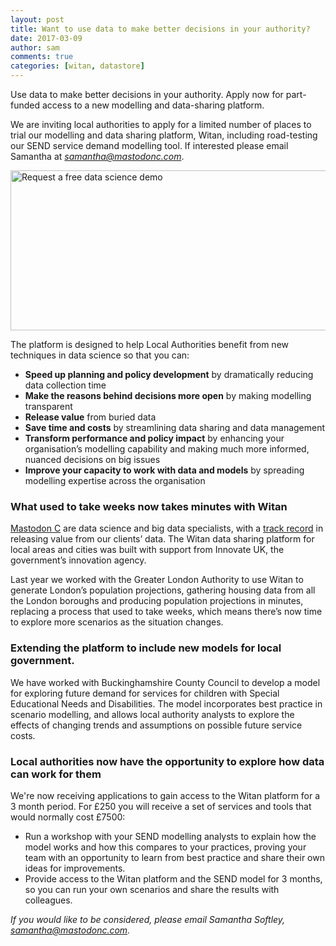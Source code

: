 ```yaml
---
layout: post
title: Want to use data to make better decisions in your authority?
date: 2017-03-09
author: sam
comments: true
categories: [witan, datastore]
---
```

Use data to make better decisions in your authority. Apply now for part-funded access to a new modelling and data-sharing platform.
<!--more-->

We are inviting local authorities to apply for a limited number of
places to trial our modelling and data sharing platform, Witan,
including road-testing our SEND service demand modelling tool. If
interested please email Samantha at
<a href="mailto:samantha@mastodonc.com"><i>samantha@mastodonc.com</i></a>.

<!--HubSpot Call-to-Action Code --><span class="hs-cta-wrapper" id="hs-cta-wrapper-278795c6-a5ec-429d-a4a5-aa90044fe71f"><span class="hs-cta-node hs-cta-278795c6-a5ec-429d-a4a5-aa90044fe71f" id="hs-cta-278795c6-a5ec-429d-a4a5-aa90044fe71f"><!--[if lte IE 8]><div id="hs-cta-ie-element"></div><![endif]--><a href="https://cta-redirect.hubspot.com/cta/redirect/3461032/278795c6-a5ec-429d-a4a5-aa90044fe71f" ><img class="hs-cta-img" id="hs-cta-img-278795c6-a5ec-429d-a4a5-aa90044fe71f" style="border-width:0px;" height="256" width="513" src="https://no-cache.hubspot.com/cta/default/3461032/278795c6-a5ec-429d-a4a5-aa90044fe71f.png"  alt="Request a free data science demo"/></a></span><script charset="utf-8" src="https://js.hscta.net/cta/current.js"></script><script type="text/javascript"> hbspt.cta.load(3461032, '278795c6-a5ec-429d-a4a5-aa90044fe71f', {}); </script></span><!-- end HubSpot Call-to-Action Code -->

The platform is designed to help Local Authorities benefit from new techniques in data science so that you can:

 - <b>Speed up planning and policy development</b> by dramatically reducing data collection time
 - <b>Make the reasons behind decisions more open</b> by making modelling transparent
 - <b>Release value</b> from buried data
 - <b>Save time and costs</b> by streamlining data sharing and data management
 - <b>Transform performance and policy impact</b> by enhancing your organisation’s modelling capability and making much more informed, nuanced decisions on big issues
 - <b>Improve your capacity to work with data and models</b> by spreading modelling expertise across the organisation

### What used to take weeks now takes minutes with Witan

<a href="http://www.mastodonc.com">Mastodon C</a> are data science and
big data specialists, with a <a href="http://www.mastodonc.com/casestudies/">track record</a> in
releasing value from our clients’ data. The Witan data sharing
platform for local areas and cities was built with support from
Innovate UK, the government’s innovation agency.

Last year we worked with the Greater London Authority to use Witan to
generate London’s population projections, gathering housing data from
all the London boroughs and producing population projections in
minutes, replacing a process that used to take weeks, which means
there’s now time to explore more scenarios as the situation changes.

### Extending the platform to include new models for local government.

We have worked with Buckinghamshire County Council to develop a model
for exploring future demand for services for children with Special
Educational Needs and Disabilities. The model incorporates best
practice in scenario modelling, and allows local authority analysts to
explore the effects of changing trends and assumptions on possible
future service costs.


### Local authorities now have the opportunity to explore how data can work for them

We're now receiving applications to gain access to the Witan platform for a 3 month period. For £250 you will receive a set of services and tools that would normally cost £7500:

 - Run a workshop with your SEND modelling analysts to explain how the model works and how this compares to your practices, proving your team with an opportunity to learn from best practice and share their own ideas for improvements.
 - Provide access to the Witan platform and the SEND model for 3 months, so you can run your own scenarios and share the results with colleagues.


<i>If you would like to be considered, please email Samantha Softley, <a href="mailto:samantha@mastodonc.com">samantha@mastodonc.com</a>.</i>


